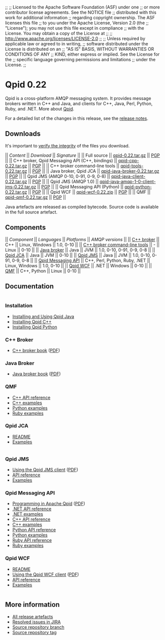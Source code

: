 ;;
;; Licensed to the Apache Software Foundation (ASF) under one
;; or more contributor license agreements.  See the NOTICE file
;; distributed with this work for additional information
;; regarding copyright ownership.  The ASF licenses this file
;; to you under the Apache License, Version 2.0 (the
;; "License"); you may not use this file except in compliance
;; with the License.  You may obtain a copy of the License at
;; 
;;   http://www.apache.org/licenses/LICENSE-2.0
;; 
;; Unless required by applicable law or agreed to in writing,
;; software distributed under the License is distributed on an
;; "AS IS" BASIS, WITHOUT WARRANTIES OR CONDITIONS OF ANY
;; KIND, either express or implied.  See the License for the
;; specific language governing permissions and limitations
;; under the License.
;;

# Qpid 0.22

Qpid is a cross-platform AMQP messaging system.  It provides message
brokers written in C++ and Java, and clients for C++, Java, Perl,
Python, Ruby, and .NET.  More about [Qpid](@site-url@/index.html).

For a detailed list of the changes in this release, see the [release
notes](release-notes.html).

## Downloads

It's important to [verify the
integrity](@site-url@/download.html#verify-what-you-download) of the
files you download.

  || *Content* || *Download* || *Signature* ||
  || Full source || [qpid-0.22.tar.gz](http://www.apache.org/dist/qpid/0.22/qpid-0.22.tar.gz) || [PGP](http://www.apache.org/dist/qpid/0.22/qpid-0.22.tar.gz.asc) ||
  || C++ broker, Qpid Messaging API (C++, bindings) || [qpid-cpp-0.22.tar.gz](http://www.apache.org/dist/qpid/0.22/qpid-cpp-0.22.tar.gz) || [PGP](http://www.apache.org/dist/qpid/0.22/qpid-cpp-0.22.tar.gz.asc) ||
  || C++ broker command-line tools || [qpid-tools-0.22.tar.gz](http://www.apache.org/dist/qpid/0.22/qpid-tools-0.22.tar.gz) || [PGP](http://www.apache.org/dist/qpid/0.22/qpid-tools-0.22.tar.gz.asc) ||
  || Java broker, Qpid JCA || [qpid-java-broker-0.22.tar.gz](http://www.apache.org/dist/qpid/0.22/qpid-java-broker-0.22.tar.gz) || [PGP](http://www.apache.org/dist/qpid/0.22/qpid-java-broker-0.22.tar.gz.asc) ||
  || Qpid JMS (AMQP 0-10, 0-91, 0-9, 0-8) || [qpid-java-client-0.22.tar.gz](http://www.apache.org/dist/qpid/0.22/qpid-java-client-0.22.tar.gz) || [PGP](http://www.apache.org/dist/qpid/0.22/qpid-java-client-0.22.tar.gz.asc) ||
  || Qpid JMS (AMQP 1.0) || [qpid-java-amqp-1-0-client-jms-0.22.tar.gz](http://www.apache.org/dist/qpid/0.22/qpid-java-amqp-1-0-client-jms-0.22.tar.gz) || [PGP](http://www.apache.org/dist/qpid/0.22/qpid-java-amqp-1-0-client-jms-0.22.tar.gz.asc) ||
  || Qpid Messaging API (Python) || [qpid-python-0.22.tar.gz](http://www.apache.org/dist/qpid/0.22/qpid-python-0.22.tar.gz) || [PGP](http://www.apache.org/dist/qpid/0.22/qpid-python-0.22.tar.gz.asc) ||
  || Qpid WCF || [qpid-wcf-0.22.zip](http://www.apache.org/dist/qpid/0.22/qpid-wcf-0.22.zip) || [PGP](http://www.apache.org/dist/qpid/0.22/qpid-wcf-0.22.zip.asc) ||
  || QMF || [qpid-qmf-0.22.tar.gz](http://www.apache.org/dist/qpid/0.22/qpid-qmf-0.22.tar.gz) || [PGP](http://www.apache.org/dist/qpid/0.22/qpid-qmf-0.22.tar.gz.asc) ||

Java artefacts are released as compiled bytecode.  Source code is
available in the full source artefact.

## Components

  || *Component* || *Languages* || *Platforms* || *AMQP versions* ||
  || [C++ broker](@site-url@/components/cpp-broker/index.html) || C++ || Linux, Windows || 1.0, 0-10 ||
  || [C++ broker command-line tools](@site-url@/components/cpp-broker-tools/index.html) || - || Linux || 0-10 ||
  || [Java broker](@site-url@/components/java-broker/index.html) || Java || JVM || 1.0, 0-10, 0-91, 0-9, 0-8 ||
  || [Qpid JCA](@site-url@/components/qpid-jca/index.html) || Java || JVM || 0-10 ||
  || [Qpid JMS](@site-url@/components/qpid-jms/index.html) || Java || JVM || 1.0, 0-10, 0-91, 0-9, 0-8 ||
  || [Qpid Messaging API](@site-url@/components/messaging-api/index.html) || C++, Perl, Python, Ruby, .NET || Linux, Windows || 1.0, 0-10 ||
  || [Qpid WCF](@site-url@/components/qpid-wcf/index.html) || .NET || Windows || 0-10 ||
  || [QMF](@site-url@/components/qmf/index.html) || C++, Python || Linux || 0-10 ||

## Documentation

<div class="two-column" markdown="1">
<div class="column" markdown="1">

### Installation

 - [Installing and Using Qpid Java](https://cwiki.apache.org/qpid/getting-started-guide.html)
 - [Installing Qpid C++](http://svn.apache.org/repos/asf/qpid/tags/0.22/qpid/cpp/INSTALL)
 - [Installing Qpid Python](http://svn.apache.org/repos/asf/qpid/tags/0.22/qpid/python/README.txt)

### C++ Broker

 - [C++ broker book](cpp-broker/book/index.html) ([PDF](cpp-broker/cpp-broker-book.pdf))

### Java Broker

 - [Java broker book](java-broker/book/index.html) ([PDF](java-broker/java-broker-book.pdf))

### QMF
 
 - [C++ API reference](qmf/cpp/api/index.html)
 - [C++ examples](qmf/cpp/examples/index.html)
 - [Python examples](qmf/python/examples/index.html)
 - [Ruby examples](qmf/ruby/examples/index.html)

### Qpid JCA

 - [README](http://svn.apache.org/repos/asf/qpid/tags/0.22/qpid/java/jca/README.txt)
 - [Examples](http://svn.apache.org/repos/asf/qpid/tags/0.22/qpid/java/jca/example/)

</div>
<div class="column" markdown="1">

### Qpid JMS

 - [Using the Qpid JMS client](programming/book/index.html#QpidJMS) ([PDF](programming/programming-book.pdf))
 - [API reference](http://docs.oracle.com/javaee/1.4/api/javax/jms/package-summary.html)
 - [Examples](qpid-jms/examples/index.html)

### Qpid Messaging API

 - [Programming in Apache Qpid](programming/book/index.html) ([PDF](programming/programming-book.pdf))
 - [.NET API reference](messaging-api/dotnet/api/index.html)
 - [.NET examples](messaging-api/dotnet/examples/index.html)
 - [C++ API reference](messaging-api/cpp/api/index.html)
 - [C++ examples](messaging-api/cpp/examples/index.html)
 - [Python API reference](messaging-api/python/api/index.html)
 - [Python examples](messaging-api/python/examples/index.html)
 - [Ruby API reference](messaging-api/ruby/api/index.html)
 - [Ruby examples](messaging-api/ruby/examples/index.html)

### Qpid WCF

 - [README](http://svn.apache.org/repos/asf/qpid/tags/0.22/qpid/wcf/ReadMe.txt)
 - [Using the Qpid WCF client](programming/book/index.html#QpidWCF) ([PDF](programming/programming-book.pdf))
 - [API reference](http://msdn.microsoft.com/en-us/library/vstudio/ms735119\(v=vs.90\).aspx)
 - [Examples](http://svn.apache.org/repos/asf/qpid/tags/0.22/qpid/wcf/samples)

</div>
</div>

## More information

 - [All release artefacts](http://www.apache.org/dist/qpid/0.22)
 - [Resolved issues in JIRA](https://issues.apache.org/jira/issues/?jql=project+%3D+QPID+AND+fixVersion+in+%28%270.21%27%2C+%270.22%27%29+ORDER+BY+priority+DESC)
 - [Source repository branch](http://svn.apache.org/repos/asf/qpid/branches/0.22)
 - [Source repository tag](http://svn.apache.org/repos/asf/qpid/tags/0.22)